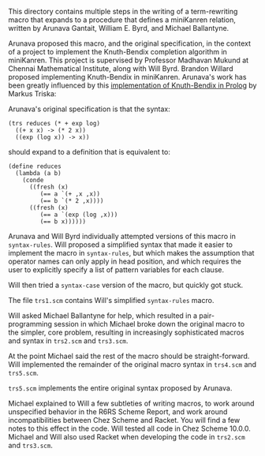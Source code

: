 This directory contains multiple steps in the writing of a
term-rewriting macro that expands to a procedure that defines a
miniKanren relation, written by Arunava Gantait, William E. Byrd, and
Michael Ballantyne.

Arunava proposed this macro, and the original specification, in the
context of a project to implement the Knuth-Bendix completion
algorithm in miniKanren.  This project is supervised by Professor
Madhavan Mukund at Chennai Mathematical Institute, along with Will
Byrd.  Brandon Willard proposed implementing Knuth-Bendix in
miniKanren.  Arunava's work has been greatly influenced by this
[implementation of Knuth-Bendix in
Prolog](https://www.metalevel.at/trs/) by Markus Triska:

Arunava's original specification is that the syntax:

```
(trs reduces (* + exp log)
  ((+ x x) -> (* 2 x))
  ((exp (log x)) -> x))
```

should expand to a definition that is equivalent to:

```
(define reduces
  (lambda (a b)
    (conde
      ((fresh (x)
         (== a `(+ ,x ,x))
         (== b `(* 2 ,x))))
      ((fresh (x)
         (== a `(exp (log ,x)))
         (== b x))))))
```

Arunava and Will Byrd individually attempted versions of this macro in
`syntax-rules`.  Will proposed a simplified syntax that made it easier
to implement the macro in `syntax-rules`, but which makes the
assumption that operator names can only apply in head position, and
which requires the user to explicitly specify a list of pattern
variables for each clause.

Will then tried a `syntax-case` version of the macro, but quickly got
stuck.

The file `trs1.scm` contains Will's simplified `syntax-rules` macro.

Will asked Michael Ballantyne for help, which resulted in a
pair-programming session in which Michael broke down the original
macro to the simpler, core problem, resulting in increasingly
sophisticated macros and syntax in `trs2.scm` and `trs3.scm`.

At the point Michael said the rest of the macro should be
straight-forward.  Will implemented the remainder of the original
macro syntax in `trs4.scm` and `trs5.scm`.

`trs5.scm` implements the entire original syntax proposed by Arunava.

Michael explained to Will a few subtleties of writing macros, to work
around unspecified behavior in the R6RS Scheme Report, and work around
incompatibilities between Chez Scheme and Racket.  You will find a few
notes to this effect in the code.  Will tested all code in Chez Scheme
10.0.0.  Michael and Will also used Racket when developing the code in
`trs2.scm` and `trs3.scm`.

